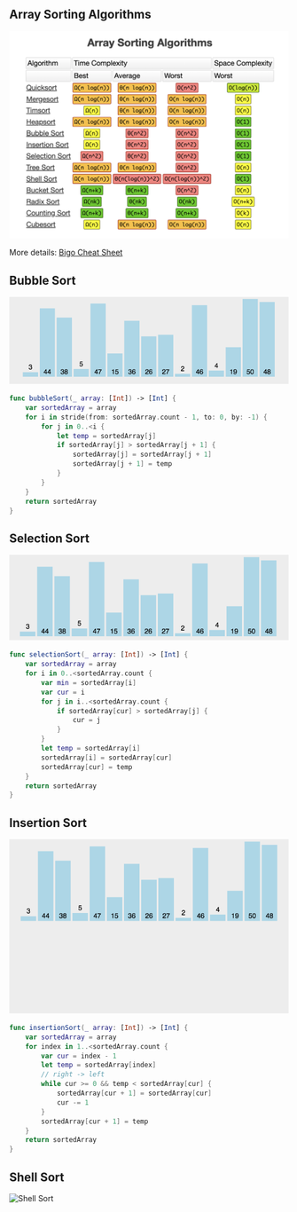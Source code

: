 ## Array Sorting Algorithms

![Array Sorting Algorithms](./images/arroy_sorting_algorithms.png)

More details: [Bigo Cheat Sheet](https://www.bigocheatsheet.com/)

## Bubble Sort

![Bubble Sort](./images/bubble.gif)

```swift
func bubbleSort(_ array: [Int]) -> [Int] {
    var sortedArray = array
    for i in stride(from: sortedArray.count - 1, to: 0, by: -1) {
        for j in 0..<i {
            let temp = sortedArray[j]
            if sortedArray[j] > sortedArray[j + 1] {
                sortedArray[j] = sortedArray[j + 1]
                sortedArray[j + 1] = temp
            }
        }
    }
    return sortedArray
}
```

## Selection Sort

![Selection Sort](./images/selection.gif)

```swift
func selectionSort(_ array: [Int]) -> [Int] {
    var sortedArray = array
    for i in 0..<sortedArray.count {
        var min = sortedArray[i]
        var cur = i
        for j in i..<sortedArray.count {
            if sortedArray[cur] > sortedArray[j] {
                cur = j
            }
        }
        let temp = sortedArray[i]
        sortedArray[i] = sortedArray[cur]
        sortedArray[cur] = temp
    }
    return sortedArray
}
```

## Insertion Sort

![Insertion Sort](./images/insertion.gif)

```swift
func insertionSort(_ array: [Int]) -> [Int] {
    var sortedArray = array
    for index in 1..<sortedArray.count {
        var cur = index - 1
        let temp = sortedArray[index]
        // right -> left
        while cur >= 0 && temp < sortedArray[cur] {
            sortedArray[cur + 1] = sortedArray[cur]
            cur -= 1
        }
        sortedArray[cur + 1] = temp
    }
    return sortedArray
}
```

## Shell Sort

![Shell Sort](./images/)
